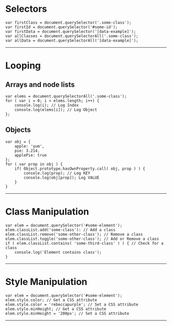 # Selectors
    var firstClass = document.querySelector('.some-class');
    var firstId = document.querySelector('#some-id');
    var firstData = document.querySelector('[data-example]');
    var allClasses = document.querySelectorAll('.some-class');
    var allData = document.querySelectorAll('[data-example]');
-----    

# Looping
## Arrays and node lists
    var elems = document.querySelectorAll('.some-class');
    for ( var i = 0; i < elems.length; i++) {
        console.log(i); // Log Index
        console.log(elems[i]); // Log Object
    };
## Objects
    var obj = {
        apple: 'yum',
        pie: 3.214,
        applePie: true
    };
    for ( var prop in obj ) {
        if( Object.prototype.hasOwnProperty.call( obj, prop ) ) {
            console.log(prop); // Log KEY
            console.log(obj[prop]); Log VALUE
        }
    }
-----

# Class Manipulation
    var elem = document.querySelector('#some-element');
    elem.classList.add('some-class'): // Add a class
    elem.classList.remove('some-other-class'); // Remove a class
    elem.classList.toggle('some-other-class'); // Add or Remove a class
    if ( elem.classList.contains( 'some-third-class' ) ) { // Check for a class
        console.log('Element contains class');
    }
-----

# Style Manipulation
    var elem = document.querySelector('#some-element');
    elem.style.color; // Get a CSS attribute
    elem.style.color = 'rebeccapurple'; // Set a CSS attribute
    elem.style.minHeight; // Get a CSS attribute
    elem.style.minHeight = '200px'; // Set a CSS attribute
-----
